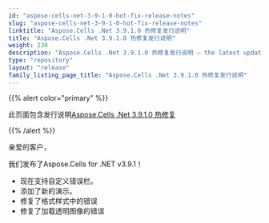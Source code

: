 ```yaml
---
id: "aspose-cells-net-3-9-1-0-hot-fix-release-notes"
slug: "aspose-cells-net-3-9-1-0-hot-fix-release-notes"
linktitle: "Aspose.Cells .Net 3.9.1.0 热修复发行说明"
title: "Aspose.Cells .Net 3.9.1.0 热修复发行说明"
weight: 230
description: "Aspose.Cells .Net 3.9.1.0 热修复发行说明 – the latest updates and fixes."
type: "repository"
layout: "release"
family_listing_page_title: "Aspose.Cells .Net 3.9.1.0 热修复发行说明"
---
```

{{% alert color="primary" %}} 

此页面包含发行说明[Aspose.Cells .Net 3.9.1.0 热修复](https://releases.aspose.com/cells/net/new-releases/aspose.cells-.net-3.9.1.0-hot-fix/)

{{% /alert %}} 

亲爱的客户，

我们发布了Aspose.Cells for .NET v3.9.1！

- 现在支持自定义错误栏。
- 添加了新的演示。
- 修复了格式样式中的错误
- 修复了加载透明图像的错误
